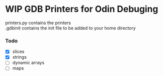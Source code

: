 # WIP GDB Printers for Odin Debuging
printers.py contains the printers \
.gdbinit contains the init file to be added to your home directory
### Todo
- [x] slices
- [x] strings
- [ ] dynamic arrays
- [ ] maps  

